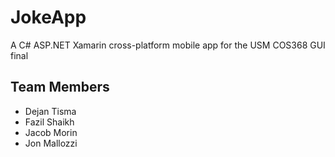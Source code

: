 # JokeApp
A C# ASP.NET Xamarin cross-platform mobile app for the USM COS368 GUI final 

## Team Members
- Dejan Tisma
- Fazil Shaikh
- Jacob Morin
- Jon Mallozzi
